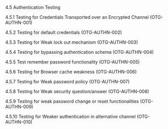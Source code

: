 4.5 Authentication Testing

4.5.1 Testing for Credentials Transported over an Encrypted Channel (OTG-AUTHN-001)

4.5.2 Testing for default credentials (OTG-AUTHN-002)

4.5.3 Testing for Weak lock out mechanism (OTG-AUTHN-003)

4.5.4 Testing for bypassing authentication schema (OTG-AUTHN-004)

4.5.5 Test remember password functionality (OTG-AUTHN-005)

4.5.6 Testing for Browser cache weakness (OTG-AUTHN-006)

4.5.7 Testing for Weak password policy (OTG-AUTHN-007)

4.5.8 Testing for Weak security question/answer (OTG-AUTHN-008)

4.5.9 Testing for weak password change or reset functionalities (OTG-AUTHN-009)

4.5.10 Testing for Weaker authentication in alternative channel (OTG-AUTHN-010)
